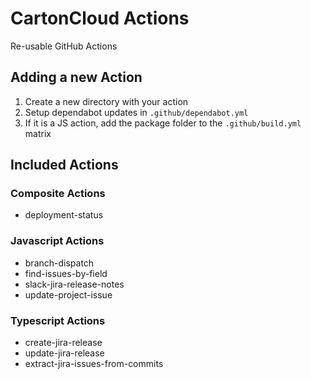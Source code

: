 # CartonCloud Actions

Re-usable GitHub Actions

## Adding a new Action

1. Create a new directory with your action
2. Setup dependabot updates in `.github/dependabot.yml`
3. If it is a JS action, add the package folder to the `.github/build.yml` matrix

## Included Actions

### Composite Actions

- deployment-status

### Javascript Actions

- branch-dispatch
- find-issues-by-field
- slack-jira-release-notes
- update-project-issue

### Typescript Actions

- create-jira-release
- update-jira-release
- extract-jira-issues-from-commits
